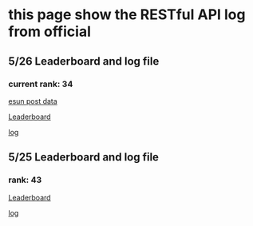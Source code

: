# this page show the RESTful API log from official

## 5/26 Leaderboard and log file
### current rank: 34

[esun post data]()

[Leaderboard](https://docs.google.com/spreadsheets/d/15ZJQVaZQt8CYNNcrd5NpvYAnteXHfLNiMC7cRB8EA8M/edit?usp=sharing)

[log](https://docs.google.com/spreadsheets/d/1x5rkUc5sfFfIBteigiNrYIRiiErYJOAosuZcVKYUjag/edit?usp=sharing)

## 5/25 Leaderboard and log file
### rank: 43

[Leaderboard](https://docs.google.com/spreadsheets/d/1ei4dKaND2JF-fJBPXPgaQit5xc_KQzDhEP8UyGpRea8/edit?usp=sharing)

[log](https://docs.google.com/spreadsheets/d/1MOVoaUy45of2n_W1WR_OtxHR-_iFLVQtZrdvdR8Zoqg/edit?usp=sharing)
